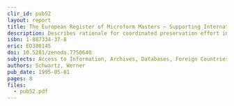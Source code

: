 ```yaml
---
clir_id: pub52
layout: report
title: The European Register of Microform Masters — Supporting International Cooperation
description: Describes rationale for coordinated preservation effort in Europe and reviews EROMM’s growth from initial project phase to the international pilot database established in 1993. Briefly covers principles of establishing EROMM as a permanent service, including administration, installation as a database, access services, and systems support.
isbn: 1-887334-37-8
eric: ED380145
doi: 10.5281/zenodo.7750640
subjects: Access to Information, Archives, Databases, Foreign Countries, Information Storage, International Cooperation, Microforms, Microreproduction, Preservation, Reprography
authors: Schwartz, Werner
pub_date: 1995-05-01
pages: 8
files:
  - pub52.pdf
---
```

